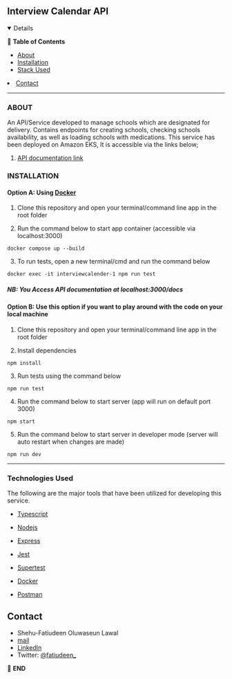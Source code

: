 
## Interview Calendar API

  

  

<details  open="open">

:scroll: **Table of Contents**</summary>


<ul>

<li><a  href="#about">About</a></li>

<li>
<a  href="#installation">Installation</a>
</li>

<li><a  href="#technologies-used">Stack Used</a></li>

</ul>

</li>


<li><a  href="#contact">Contact</a></li>

</ol>

</details>

  

  

---

  

  



  
### ABOUT

An API/Service developed to manage schools which are designated for delivery. Contains endpoints for creating schools, checking schools availability, as well as loading schools with medications. This service has been deployed on Amazon EKS, It is accessible via the links below;

  

1. [API documentation link](https://documenter.getpostman.com/view/18528397/VUr1HYgY)


### INSTALLATION

  

#### Option A: Using <a href="https://www.docker.com/">Docker </a>

  

1. Clone this repository and open your terminal/command line app in the root folder

2. Run the command below to start app container (accessible via localhost:3000)

```docker compose up --build ```

3. To run tests, open a new terminal/cmd and run the command below

```docker exec -it interviewcalender-1 npm run test ```

##### NB: You Access API documentation at localhost:3000/docs

  

#### Option B: Use this option if you want to play around with the code on your local machine

  

1. Clone this repository and open your terminal/command line app in the root folder

2. Install dependencies

```npm install ```

3. Run tests using the command below

```npm run test```

4. Run the command below to start server (app will run on default port 3000)

```npm start```

5. Run the command below to start server in developer mode (server will auto restart when changes are made)

```npm run dev```

---

  

  
  

### Technologies Used

  

The following are the major tools that have been utilized for developing this service.

  

*  [Typescript](https://www.typescriptlang.org)

  

*  [Nodejs](https://nodejs.org/en/)

  

*  [Express](https://expressjs.com)

  

*  [Jest](https://jestjs.io/)

  

*  [Supertest](https://www.npmjs.com/package/supertest)

  

*  [Docker](https://docker.com/)

  

*  [Postman](https://www.postman.com/)



  <!-- CONTACT -->

## Contact

  

*   Shehu-Fatiudeen Oluwaseun Lawal 
*   [mail](mailto:shehufatiudeen@gmail.com)
*   [LinkedIn](https://linkedin.com/in/fatiudeen/)
*   Twitter: [@fatiudeen_](https://twitter.com/fatiudeen_)

:scroll: **END**